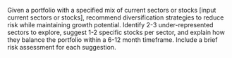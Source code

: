 Given a portfolio with a specified mix of current sectors or stocks [input current sectors or stocks], recommend diversification strategies to reduce risk while maintaining growth potential. Identify 2-3 under-represented sectors to explore, suggest 1-2 specific stocks per sector, and explain how they balance the portfolio within a 6-12 month timeframe. Include a brief risk assessment for each suggestion.